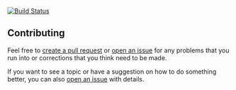 [![Build Status](https://travis-ci.org/jdillard/jdillard.github.io.svg?branch=master)](https://travis-ci.org/jdillard/jdillard.github.io/)

## Contributing

Feel free to [create a pull request](https://github.com/jdillard/jdillard.github.io/pulls) or [open an issue](https://github.com/jdillard/jdillard.github.io/issues) for any problems that you run into or corrections that you think need to be made.

If you want to see a topic or have a suggestion on how to do something better, you can also [open an issue](https://github.com/jdillard/jdillard.github.io/issues) with details.

